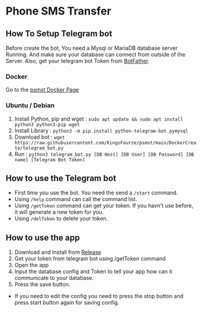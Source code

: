 # Phone SMS Transfer

## How To Setup Telegram bot

Before create the bot, You need a Mysql or MariaDB database server Running. And make sure your database can connect from outside of the Server. Also, get your telegram bot Token from [BotFather](https://t.me/botfather).

### Docker

Go to the [psmst Docker Page](https://hub.docker.com/r/kingsfourze/psmst)

### Ubuntu / Debian

1. Install Python, pip and wget : `sudo apt update && sudo apt install python3 python3-pip wget`
1. Install Library : `python3 -m pip install python-telegram-bot pymysql`
1. Download bot : `wget https://raw.githubusercontent.com/KingsFourze/psmst/main/DockerCreate/telegram_bot.py`
1. Run : `python3 telegram_bot.py [DB Host] [DB User] [DB Password] [DB name] [Telegram Bot Token]`

## How to use the Telegram bot

- First time you use the bot. You need the send a `/start` command.
- Using `/help` command can call the command list.
- Using `/getToken` command can get your token. If you havn't use before, it will generate a new token for you.
- Using `/delToken` to delete your token.

## How to use the app

1. Download and Install from [Release](https://github.com/KingsFourze/psmst/releases)
2. Get your token from telegram bot using /getToken command
3. Open the app
4. Input the database config and Token to tell your app how can it communicate to your database.
5. Press the save button.
- If you need to edit the config you need to press the stop button and press start button again for saving config.
